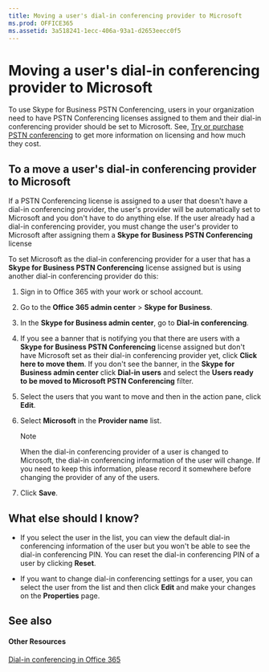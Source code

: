 ```yaml
---
title: Moving a user's dial-in conferencing provider to Microsoft
ms.prod: OFFICE365
ms.assetid: 3a518241-1ecc-406a-93a1-d2653eecc0f5
---
```



# Moving a user's dial-in conferencing provider to Microsoft


  
    
    

To use Skype for Business PSTN Conferencing, users in your organization need to have PSTN Conferencing licenses assigned to them and their dial-in conferencing provider should be set to Microsoft. See,  [Try or purchase PSTN conferencing](try-or-purchase-pstn-conferencing.md) to get more information on licensing and how much they cost.
## To a move a user's dial-in conferencing provider to Microsoft

If a PSTN Conferencing license is assigned to a user that doesn't have a dial-in conferencing provider, the user's provider will be automatically set to Microsoft and you don't have to do anything else. If the user already had a dial-in conferencing provider, you must change the user's provider to Microsoft after assigning them a **Skype for Business PSTN Conferencing** license
  
    
    
To set Microsoft as the dial-in conferencing provider for a user that has a **Skype for Business PSTN Conferencing** license assigned but is using another dial-in conferencing provider do this:
  
    
    

1. Sign in to Office 365 with your work or school account.
    
  
2. Go to the **Office 365 admin center** > **Skype for Business**.
    
  
3. In the **Skype for Business admin center**, go to **Dial-in conferencing**.
    
  
4. If you see a banner that is notifying you that there are users with a **Skype for Business PSTN Conferencing** license assigned but don't have Microsoft set as their dial-in conferencing provider yet, click **Click here to move them**. If you don't see the banner, in the **Skype for Business admin center** click **Dial-in users** and select the **Users ready to be moved to Microsoft PSTN Conferencing** filter.
    
  
5. Select the users that you want to move and then in the action pane, click **Edit**.
    
  
6. Select **Microsoft** in the **Provider name** list.
    
    > [!NOTE]
      > When the dial-in conferencing provider of a user is changed to Microsoft, the dial-in conferencing information of the user will change. If you need to keep this information, please record it somewhere before changing the provider of any of the users. 
7. Click **Save**. 
    
  

## What else should I know?


- If you select the user in the list, you can view the default dial-in conferencing information of the user but you won't be able to see the dial-in conferencing PIN. You can reset the dial-in conferencing PIN of a user by clicking **Reset**.
    
  
- If you want to change dial-in conferencing settings for a user, you can select the user from the list and then click **Edit** and make your changes on the **Properties** page.
    
  

## See also


#### Other Resources


  
    
    
 [Dial-in conferencing in Office 365](http://technet.microsoft.com/library/90d51188-0ba9-4dc4-bd6c-ae11dd1f8551%28Office.14%29.aspx)
